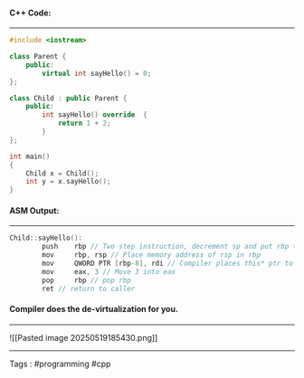 #### C++ Code: 
___
```cpp
#include <iostream>

class Parent {
    public:
        virtual int sayHello() = 0;  
};

class Child : public Parent {
    public:
        int sayHello() override  {
            return 1 + 2;
        }
};

int main()
{
    Child x = Child();
    int y = x.sayHello();
}

```

#### ASM Output: 
___
```cpp
Child::sayHello():
        push    rbp // Two step instruction, decrement sp and put rbp there. 
        mov     rbp, rsp // Place memory address of rsp in rbp 
        mov     QWORD PTR [rbp-8], rdi // Compiler places this* ptr to obj in rdi 
        mov     eax, 3 // Move 3 into eax
        pop     rbp // pop rbp
        ret // return to caller 
```


#### Compiler does the de-virtualization for you. 
____
![[Pasted image 20250519185430.png]]

___
Tags : #programming #cpp 